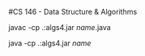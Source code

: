 #CS 146 - Data Structure & Algorithms

javac -cp .:algs4.jar *name*.java

java -cp .:algs4.jar *name*  
